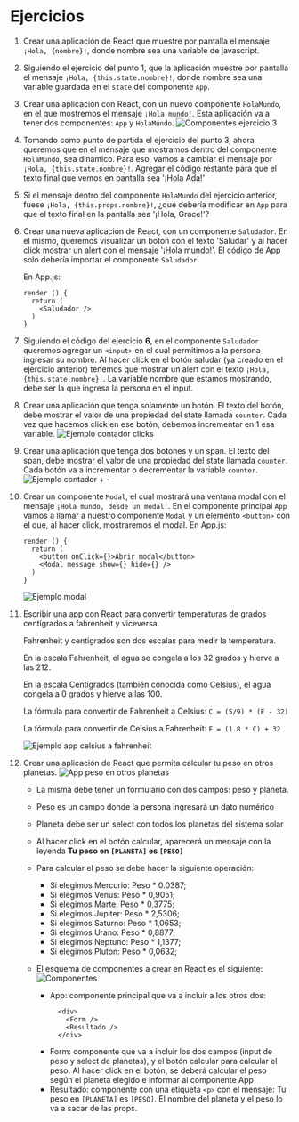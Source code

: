 # Ejercicios

1. Crear una aplicación de React que muestre por pantalla el mensaje `¡Hola, {nombre}!`, donde nombre sea una variable de javascript.

2. Siguiendo el ejercicio del punto 1, que la aplicación muestre por pantalla el mensaje `¡Hola, {this.state.nombre}!`, donde nombre sea una variable guardada en el `state` del componente `App`.

3. Crear una aplicación con React, con un nuevo componente `HolaMundo`, en el que mostremos el mensaje `¡Hola mundo!`. Esta aplicación va a tener dos componentes: `App` y `HolaMundo`.
  ![Componentes ejercicio 3](https://file-zbdbbpuzqh.now.sh/)

4. Tomando como punto de partida el ejercicio del punto 3, ahora queremos que en el mensaje que mostramos dentro del componente `HolaMundo`, sea dinámico. Para eso, vamos a cambiar el mensaje por `¡Hola, {this.state.nombre}!`. Agregar el código restante para que el texto final que vemos en pantalla sea '¡Hola Ada!'

5. Si el mensaje dentro del componente `HolaMundo` del ejercicio anterior, fuese `¡Hola, {this.props.nombre}!`, ¿qué debería modificar en `App` para que el texto final en la pantalla sea '¡Hola, Grace!'?

6. Crear una nueva aplicación de React, con un componente `Saludador`. En el mismo, queremos visualizar un botón con el texto 'Saludar' y al hacer click mostrar un alert con el mensaje '¡Hola mundo!'. El código de App solo debería importar el componente `Saludador`.

    En App.js:
    ```
    render () {
      return (
        <Saludador />
      )
    }
    ```
7. Siguiendo el código del ejercicio **6**, en el componente `Saludador` queremos agregar un `<input>` en el cual permitimos a la persona ingresar su nombre. Al hacer click en el botón saludar (ya creado en el ejercicio anterior) tenemos que mostrar un alert con el texto `¡Hola, {this.state.nombre}!`. La variable nombre que estamos mostrando, debe ser la que ingresa la persona en el input.

8. Crear una aplicación que tenga solamente un botón. El texto del botón, debe mostrar el valor de una propiedad del state llamada `counter`. Cada vez que hacemos click en ese botón, debemos incrementar en 1 esa variable.
  ![Ejemplo contador clicks](http://g.recordit.co/SprjBIleW1.gif)

9. Crear una aplicación que tenga dos botones y un span. El texto del span, debe mostrar el valor de una propiedad del state llamada `counter`. Cada botón va a incrementar o decrementar la variable `counter`.
  ![Ejemplo contador + -](http://g.recordit.co/nFjLUwDvZw.gif)

10. Crear un componente `Modal`, el cual mostrará una ventana modal con el mensaje `¡Hola mundo, desde un modal!`. En el componente principal `App` vamos a llamar a nuestro componente `Modal` y un elemento `<button>` con el que, al hacer click, mostraremos el modal.
    En App.js:
    ```
    render () {
      return (
        <button onClick={}>Abrir modal</button>
        <Modal message show={} hide={} />
      )
    }
    ```

    ![Ejemplo modal](http://g.recordit.co/qRlW09Vzfx.gif)

11. Escribir una app con React para convertir temperaturas de grados centígrados a fahrenheit y viceversa.

    Fahrenheit y centigrados son dos escalas para medir la temperatura.

    En la escala Fahrenheit, el agua se congela a los 32 grados y hierve a las 212.

    En la escala Centígrados (también conocida como Celsius), el agua congela a 0 grados y hierve a las 100.

    La fórmula para convertir de Fahrenheit a Celsius: `C = (5/9) * (F - 32)`

    La fórmula para convertir de Celsius a Fahrenheit: `F = (1.8 * C) + 32`

    ![Ejemplo app celsius a fahrenheit](http://g.recordit.co/ckB8hxfSC2.gif)

11. Crear una aplicación de React que permita calcular tu peso en otros planetas.
  ![App peso en otros planetas](http://g.recordit.co/mSOHY8ImCh.gif)

    * La misma debe tener un formulario con dos campos: peso y planeta.
    * Peso es un campo donde la persona ingresará un dato numérico
    * Planeta debe ser un select con todos los planetas del sistema solar
    * Al hacer click en el botón calcular, aparecerá un mensaje con la leyenda **Tu peso en `[PLANETA]` es `[PESO]`**
    * Para calcular el peso se debe hacer la siguiente operación:
      * Si elegimos Mercurio: Peso * 0.0387;
      * Si elegimos Venus: Peso * 0,9051;
      * Si elegimos Marte: Peso * 0,3775;
      * Si elegimos Jupiter: Peso * 2,5306;
      * Si elegimos Saturno: Peso * 1,0653;
      * Si elegimos Urano: Peso * 0,8877;
      * Si elegimos Neptuno: Peso * 1,1377;
      * Si elegimos Pluton: Peso * 0,0632;

    * El esquema de componentes a crear en React es el siguiente:
    ![Componentes](https://file-mseiienkbd.now.sh/)

      * App: componente principal que va a incluir a los otros dos:
        ```
          <div>
            <Form />
            <Resultado />
          </div>
        ```
      * Form: componente que va a incluir los dos campos (input de peso y select de planetas), y el botón calcular para calcular el peso. Al hacer click en el botón, se deberá calcular el peso según el planeta elegido e informar al componente App
      * Resultado: componente con una etiqueta `<p>` con el mensaje: Tu peso en `[PLANETA]` es `[PESO]`. El nombre del planeta y el peso lo va a sacar de las props.